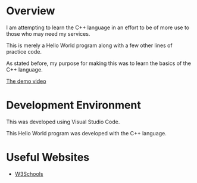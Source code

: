 # Overview

I am attempting to learn the C++ language in an effort to be of more use to those
who may need my services.

This is merely a Hello World program along with a few other lines of practice code.

As stated before, my purpose for making this was to learn the basics of the C++ language.

[The demo video](https://youtu.be/7K3KFWsK1x0)

# Development Environment

This was developed using Visual Studio Code.

This Hello World program was developed with the C++ language.

# Useful Websites

* [W3Schools](https://www.w3schools.com/CPP/default.asp)
